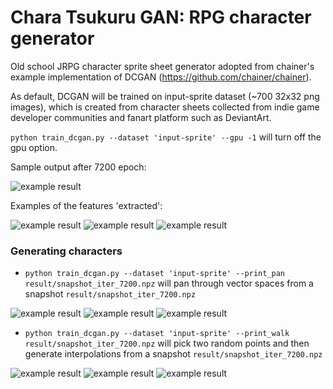 # Chara Tsukuru GAN: RPG character generator

Old school JRPG character sprite sheet generator adopted from chainer's example implementation of DCGAN (https://github.com/chainer/chainer).

As default, DCGAN will be trained on input-sprite dataset (~700 32x32 png images), which is created from character sheets collected from indie game developer communities and fanart platform such as DeviantArt.

`python train_dcgan.py --dataset 'input-sprite' --gpu -1`
will turn off the gpu option.

Sample output after 7200 epoch:

![example result](https://raw.githubusercontent.com/almchung/chara-tsukuru-gan/master/example_output_7200.png)

Examples of the features 'extracted':

![example result](https://raw.githubusercontent.com/almchung/chara-tsukuru-gan/master/vec00000029.png)
![example result](https://raw.githubusercontent.com/almchung/chara-tsukuru-gan/master/vec00000054.png)
![example result](https://raw.githubusercontent.com/almchung/chara-tsukuru-gan/master/vec00000063.png)

### Generating characters

* `python train_dcgan.py --dataset 'input-sprite' --print_pan result/snapshot_iter_7200.npz`
will pan through vector spaces from a snapshot `result/snapshot_iter_7200.npz`

![example result](https://raw.githubusercontent.com/almchung/chara-tsukuru-gan/master/pan00000005.png)
![example result](https://raw.githubusercontent.com/almchung/chara-tsukuru-gan/master/pan00000018.png)
![example result](https://raw.githubusercontent.com/almchung/chara-tsukuru-gan/master/pan00000024.png)

* `python train_dcgan.py --dataset 'input-sprite' --print_walk result/snapshot_iter_7200.npz`
will pick two random points and then generate interpolations from a snapshot `result/snapshot_iter_7200.npz`

![example result](https://raw.githubusercontent.com/almchung/chara-tsukuru-gan/master/walk-1-random-random.png)
![example result](https://raw.githubusercontent.com/almchung/chara-tsukuru-gan/master/walk-2-random-random.png)
![example result](https://raw.githubusercontent.com/almchung/chara-tsukuru-gan/master/walk-36-random-random.png)